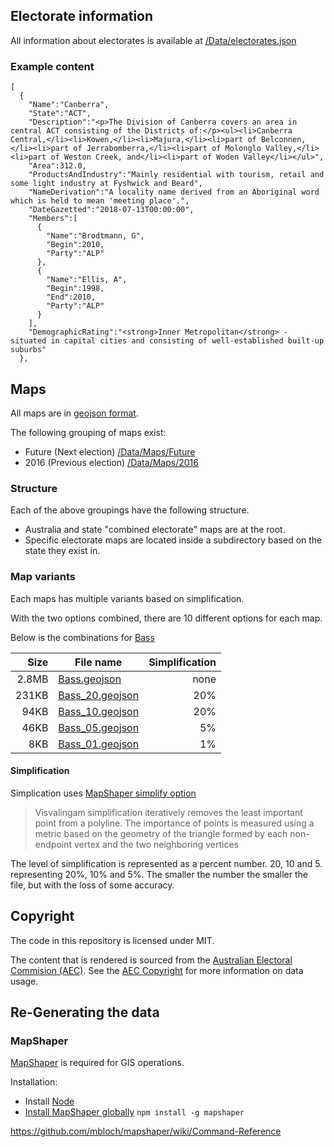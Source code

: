 

## Electorate information

All information about electorates is available at [/Data/electorates.json](https://github.com/SimonCropp/AustralianElectorates/blob/master/Data/electorates.json)

### Example content

```
[
  {
    "Name":"Canberra",
    "State":"ACT",
    "Description":"<p>The Division of Canberra covers an area in central ACT consisting of the Districts of:</p><ul><li>Canberra Central,</li><li>Kowen,</li><li>Majura,</li><li>part of Belconnen,</li><li>part of Jerrabomberra,</li><li>part of Molonglo Valley,</li><li>part of Weston Creek, and</li><li>part of Woden Valley</li></ul>",
    "Area":312.0,
    "ProductsAndIndustry":"Mainly residential with tourism, retail and some light industry at Fyshwick and Beard",
    "NameDerivation":"A locality name derived from an Aboriginal word which is held to mean 'meeting place'.",
    "DateGazetted":"2018-07-13T00:00:00",
    "Members":[
      {
        "Name":"Brodtmann, G",
        "Begin":2010,
        "Party":"ALP"
      },
      {
        "Name":"Ellis, A",
        "Begin":1998,
        "End":2010,
        "Party":"ALP"
      }
    ],
    "DemographicRating":"<strong>Inner Metropolitan</strong> - situated in capital cities and consisting of well-established built-up suburbs"
  },
```

## Maps

All maps are in [geojson format](http://geojson.org/).

The following grouping of maps exist:

 * Future (Next election) [/Data/Maps/Future](https://github.com/SimonCropp/AustralianElectorates/tree/master/Data/Maps/Future)
 * 2016 (Previous election) [/Data/Maps/2016](https://github.com/SimonCropp/AustralianElectorates/tree/master/Data/Maps/2016)

### Structure

Each of the above groupings have the following structure.

 * Australia and state "combined electorate" maps are at the root.
 * Specific electorate maps are located inside a subdirectory based on the state they exist in.

### Map variants

Each maps has multiple variants based on simplification.

With the two options combined, there are 10 different options for each map.

Below is the combinations for [Bass](https://www.aec.gov.au/profiles/tas/bass.htm)

| Size  | File name              | Simplification |
| -----:| ---------------------- | --------------:|
| 2.8MB | [Bass.geojson](/blob/master/Data/Maps/Future/TAS/Bass.geojson)           | none           |
| 231KB | [Bass_20.geojson](/blob/master/Data/Maps/Future/TAS/Bass_20.geojson)        | 20%            |
| 94KB  | [Bass_10.geojson](/blob/master/Data/Maps/Future/TAS/Bass_10.geojson)        | 20%            |
| 46KB  | [Bass_05.geojson](/blob/master/Data/Maps/Future/TAS/Bass_05.geojson)         | 5%             |
| 8KB   | [Bass_01.geojson](/blob/master/Data/Maps/Future/TAS/Bass_01.geojson)         | 1%             |


#### Simplification

Simplication uses [MapShaper simplify option](https://github.com/mbloch/mapshaper/wiki/Command-Reference#-simplify)

> Visvalingam simplification iteratively removes the least important point from a polyline. The importance of points is measured using a metric based on the geometry of the triangle formed by each non-endpoint vertex and the two neighboring vertices

The level of simplification is represented as a percent number. 20, 10 and 5. representing 20%, 10% and 5%. The smaller the number the smaller the file, but with the loss of some accuracy.

## Copyright

The code in this repository is licensed under MIT.

The content that is rendered is sourced from the [Australian Electoral Commision (AEC)](https://www.aec.gov.au/). See the [AEC Copyright](https://www.aec.gov.au/footer/Copyright.htm)  for more information on data usage.

## Re-Generating the data

### MapShaper

[MapShaper](https://github.com/mbloch/mapshaper/) is required for GIS operations.

Installation:

* Install [Node](https://nodejs.org/)
* [Install MapShaper globally](https://github.com/mbloch/mapshaper#installation) `npm install -g mapshaper`

https://github.com/mbloch/mapshaper/wiki/Command-Reference